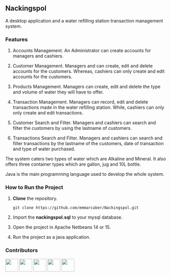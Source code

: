 ## Nackingspol
A desktop application and a water refilling station transaction management system.

### Features
1. Accounts Management. An Administrator can create accounts for managers and cashiers.

2. Customer Management. Managers and can create, edit and delete accounts for the customers. Whereas, cashiers can only create and edit accounts for the customers.

3. Products Management. Managers can create, edit and delete the type and volume of water they will have to offer. 

4. Transaction Management. Managers can record, edit and delete transactions made in the water refilling station. While, cashiers can only only create and edit transactions.

5. Customer Search and Filter. Managers and cashiers can search and filter the customers by using the lastname of customers.

6. Transactions Search and Filter. Managers and cashiers can search and filter transactions by the lastname of the customers, date of transaction and type of water purchased. 

The system caters two types of water which are Alkaline and Mineral. It also offers three container types which are gallon, jug and 10L bottle.

Java is the main programming language used to develop the whole system.

### How to Run the Project
1. __Clone__ the repository.

      ```
      git clone https://github.com/emmarcaber/Nackingspol.git
      ```

2. Import the __nackingspol.sql__ to your mysql database.

3. Open the project in Apache Netbeans 14 or 15.
3. Run the project as a java application. 

### Contributors
<p>
  <a href="https://github.com/Luccharl" target="_blank"><img src="https://avatars.githubusercontent.com/u/88816678?v=4" height="40" width="40" /></a>
  <a href="https://github.com/AyJayyyyy" target="_blank"><img src="https://avatars.githubusercontent.com/u/106132941?v=4" height="40" width="40" /></a>
  <a href="https://github.com/melemmel" target="_blank"><img src="https://avatars.githubusercontent.com/u/119399992?v=4" height="40" width="40" /></a>
  <a href="https://github.com/allen014" target="_blank"><img src="https://avatars.githubusercontent.com/u/122859820?v=4" height="40" width="40" /></a>
  <a href="https://github.com/Carlszenn25" target="_blank"><img src="https://avatars.githubusercontent.com/u/121145896?v=4" height="40" width="40" /></a>
</p>
